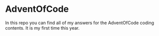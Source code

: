 # AdventOfCode

In this repo you can find all of my answers for the AdventOfCode coding contents. It is my first time this year. 
